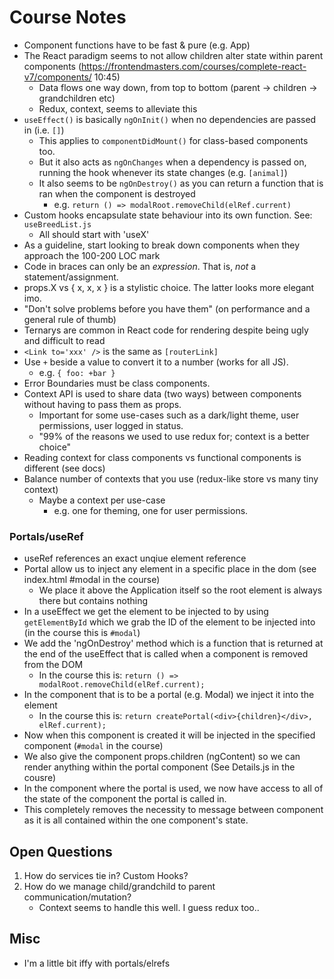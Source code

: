 # Course Notes

* Component functions have to be fast & pure (e.g. App)
* The React paradigm seems to not allow children alter state within parent components (https://frontendmasters.com/courses/complete-react-v7/components/ 10:45)
    * Data flows one way down, from top to bottom (parent -> children -> grandchildren etc)
    * Redux, context, seems to alleviate this
* `useEffect()` is basically `ngOnInit()` when no dependencies are passed in (i.e. `[]`)
    * This applies to `componentDidMount()` for class-based components too.
    * But it also acts as `ngOnChanges` when a dependency is passed on, running the hook whenever its state changes (e.g. `[animal]`)
    * It also seems to be `ngOnDestroy()` as you can return a function that is ran when the component is destroyed
        * e.g. `return () => modalRoot.removeChild(elRef.current)`
* Custom hooks encapsulate state behaviour into its own function. See: `useBreedList.js`
    * All should start with 'useX'
* As a guideline, start looking to break down components when they approach the 100-200 LOC mark
* Code in braces can only be an *expression*. That is, *not* a statement/assignment.
* props.X vs { x, x, x } is a stylistic choice. The latter looks more elegant imo.
* "Don't solve problems before you have them" (on performance and a general rule of thumb)
* Ternarys are common in React code for rendering despite being ugly and difficult to read
* `<Link to='xxx' />` is the same as `[routerLink]`
* Use `+` beside a value to convert it to a number (works for all JS). 
    * e.g. `{ foo: +bar }`
* Error Boundaries must be class components.
* Context API is used to share data (two ways) between components without having to pass them as props. 
    * Important for some use-cases such as a dark/light theme, user permissions, user logged in status.
    * "99% of the reasons we used to use redux for; context is a better choice"
* Reading context for class components vs functional components is different (see docs)
* Balance number of contexts that you use (redux-like store vs many tiny context)
    * Maybe a context per use-case 
        * e.g. one for theming, one for user permissions.

### Portals/useRef
* useRef references an exact unqiue element reference
* Portal allow us to inject any element in a specific place in the dom (see index.html #modal in the course)
    * We place it above the Application itself so the root element is always there but contains nothing
* In a useEffect we get the element to be injected to by using `getElementById` which we grab the ID of the element to be injected into (in the course this is `#modal`)
* We add the 'ngOnDestroy' method which is a function that is returned at the end of the useEffect that is called when a component is removed from the DOM
    * In the course this is: `return () => modalRoot.removeChild(elRef.current);`
* In the component that is to be a portal (e.g. Modal) we inject it into the element
    * In the course this is: `return createPortal(<div>{children}</div>, elRef.current);`
* Now when this component is created it will be injected in the specified component (`#modal` in the course)
* We also give the component props.children (ngContent) so we can render anything within the portal component (See Details.js in the cousre)
* In the component where the portal is used, we now have access to all of the state of the component the portal is called in.
* This completely removes the necessity to message between component as it is all contained within the one component's state.



## Open Questions
1. How do services tie in? Custom Hooks?
2. How do we manage child/grandchild to parent communication/mutation?
    * Context seems to handle this well. I guess redux too..

## Misc
* I'm a little bit iffy with portals/elrefs
